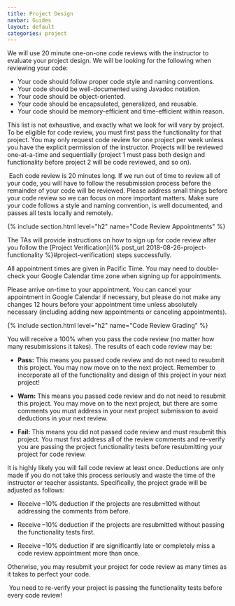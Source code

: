 ```yaml
---
title: Project Design
navbar: Guides
layout: default
categories: project
---
```


We will use 20 minute one-on-one code reviews with the instructor to evaluate your project design. We will be looking for the following when reviewing your code:

  - Your code should follow proper code style and naming conventions.
  - Your code should be well-documented using Javadoc notation.
  - Your code should be object-oriented.
  - Your code should be encapsulated, generalized, and reusable.
  - Your code should be memory-efficient and time-efficient within reason.

This list is not exhaustive, and exactly what we look for will vary by project. To be eligible for code review, you must first pass the functionality for that project. You may only request code review for one project per week unless you have the explicit permission of the instructor. Projects will be reviewed one-at-a-time and sequentially (project 1 must pass both design and functionality before project 2 will be code reviewed, and so on).

<p><article class="message is-warning">
  <div class="message-body">
    <i class="fas fa-hourglass-end"></i>&nbsp;Each code review is 20 minutes long. If we run out of time to review all of your code, you will have to follow the resubmission process before the remainder of your code will be reviewed. Please address small things before your code review so we can focus on more important matters. Make sure your code follows a style and naming convention, is well documented, and passes all tests locally and remotely.
  </div>
</article></p>

{% include section.html level="h2" name="Code Review Appointments" %}

The TAs will provide instructions on how to sign up for code review after you follow the [Project Verification]({% post_url 2018-08-26-project-functionality %}#project-verification) steps successfully.

All appointment times are given in Pacific Time. You may need to double-check your Google Calendar time zone when signing up for appointments.

Please arrive on-time to your appointment. You can cancel your appointment in Google Calendar if necessary, but please do not make any changes 12 hours before your appointment time unless absolutely necessary (including adding new appointments or canceling appointments).

{% include section.html level="h2" name="Code Review Grading" %}

You will receive a 100% when you pass the code review (no matter how many resubmissions it takes). The results of each code review may be:

  - **Pass:** This means you passed code review and do not need to resubmit this project. You may now move on to the next project. Remember to incorporate all of the functionality and design of this project in your next project!

  - **Warn:** This means you passed code review and do not need to resubmit this project. You may move on to the next project, but there are some comments you must address in your next project submission to avoid deductions in your next review.

  - **Fail:** This means you did not passed code review and must resubmit this project. You must first address all of the review comments and re-verify you are passing the project functionality tests before resubmitting your project for code review.

It is highly likely you will fail code review at least once. Deductions are only made if you do not take this process seriously and waste the time of the instructor or teacher assistants. Specifically, the project grade will be adjusted as follows:

  - Receive –10% deduction if the projects are resubmitted without addressing the comments from before.

  - Receive –10% deduction if the projects are resubmitted without passing the functionality tests first.

  - Receive –10% deduction if are significantly late or completely miss a code review appointment more than once.

Otherwise, you may resubmit your project for code review as many times as it takes to perfect your code.

<p><article class="message is-info">
  <div class="message-body">
    <i class="fas fa-info-circle"></i>&nbsp;You need to re-verify your project is passing the functionality tests before every code review!

  </div>
</article></p>
